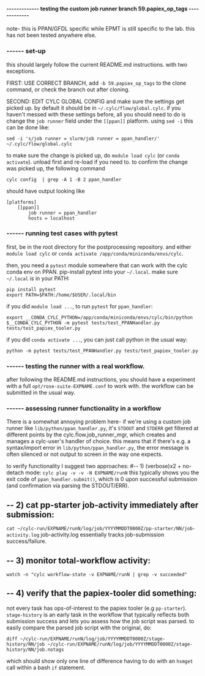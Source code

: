 #### ------------- testing the custom job runner branch 59.papiex_op_tags -------------
note- this is PPAN/GFDL specific while EPMT is still specific to the lab. this has
not been tested anywhere else.


### ------ set-up
this should largely follow the current README.md instructions. with two exceptions.

FIRST: USE CORRECT BRANCH, add `-b 59.papiex_op_tags` to the clone command, or
check the branch out after cloning.

SECOND: EDIT CYLC GLOBAL CONFIG and make sure the settings get picked up.
by default it should be in `~/.cylc/flow/global.cylc`. if you haven't messed with
these settings before, all you should need to do is change the `job runner` field
under the `[[ppan]]` platform. using `sed -i` this can be done like:

```
sed -i 's/job runner = slurm/job runner = ppan_handler/' ~/.cylc/flow/global.cylc
```

to make sure the change is picked up, do `module load cylc` (or `conda activate`).
unload first and re-load if you need to. to confirm the change was picked up, the
following command

```
cylc config  | grep -A 1 -B 2 ppan_handler
```

should have output looking like
```
[platforms]
    [[ppan]]
		job runner = ppan_handler
        hosts = localhost
```


### ------ running test cases with pytest
first, be in the root directory for the postprocessing repository. and either
`module load cylc` or `conda activate /app/conda/miniconda/envs/cylc`.

then, you need a `pytest` module somewhere that can work with the cylc conda env
on PPAN. pip-install pytest into your `~/.local`.
make sure `~/.local` is in your PATH:
```
pip install pytest
export PATH=$PATH:/home/$USER/.local/bin
```

if you did `module load ...`, to run `pytest` for `ppan_handler`:
```
export __CONDA_CYLC_PYTHON=/app/conda/miniconda/envs/cylc/bin/python
$__CONDA_CYLC_PYTHON -m pytest tests/test_PPANHandler.py tests/test_papiex_tooler.py
```

if you did `conda activate ...`, you can just call python in the usual way:
```
python -m pytest tests/test_PPANHandler.py tests/test_papiex_tooler.py
```


### ------ testing the runner with a real workflow. 
after following the README.md instructions, you should have a experiment with a
full `opt/rose-suite-EXPNAME.conf` to work with. the workflow can be submitted
in the usual way.

### ------ assessing runner functionality in a workflow
There is a somewhat annoying problem here- if we're using a custom
job runner like `lib/python/ppan_handler.py`, it's `STDOUT` and `STDERR` get
filtered at different points by the cylc.flow.job_runner_mgr, which creates
and manages a cylc-user's handler of choice. this means that if there's
e.g. a syntax/import error in `lib/python/ppan_handler.py`, the error message
is often silenced or not output to screen in the way one expects.

to verify functionality I suggest two approaches:
#-- 1) (verbose)x2 + no-detach mode: `cylc play -v -v -N EXPNAME/runN`
this typically shows you the exit code of `ppan_handler.submit()`,
which is 0 upon successful submission (and confirmation via parsing
the STDOUT/ERR).

## -- 2) cat pp-starter job-activity immediately after submission:
`cat ~/cylc-run/EXPNAME/runN/log/job/YYYYMMDDT0000Z/pp-starter/NN/job-activity.log`
job-activity.log essentially tracks job-submission success/failure.

## -- 3) monitor total-workflow activity:
`watch -n "cylc workflow-state -v EXPNAME/runN | grep -v succeeded"`

## -- 4) verify that the papiex-tooler did something:
not every task has ops-of-interest to the papiex tooler (e.g `pp-starter`).
`stage-history` is an early task in the workflow that typically reflects both
submission success and lets you assess how the job script was parsed. to easily
compare the parsed job script with the original, do:
```
diff ~/cylc-run/EXPNAME/runN/log/job/YYYYMMDDT0000Z/stage-history/NN/job ~/cylc-run/EXPNAME/runN/log/job/YYYYMMDDT0000Z/stage-history/NN/job.notags
```
which should show only one line of difference having to do with an `hsmget` call within a bash `if` statement. 


